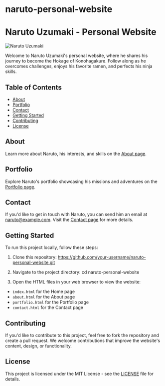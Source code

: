 # naruto-personal-website

# Naruto Uzumaki - Personal Website

![Naruto Uzumaki](https://static.wixstatic.com/media/ef3bd4_73714941e1a64c60b1844d07381dbcd8~mv2.png/v1/fill/w_480,h_602,al_c,q_85,usm_0.66_1.00_0.01,enc_auto/ef3bd4_73714941e1a64c60b1844d07381dbcd8~mv2.png)

Welcome to Naruto Uzumaki's personal website, where he shares his journey to become the Hokage of Konohagakure. Follow along as he overcomes challenges, enjoys his favorite ramen, and perfects his ninja skills.

## Table of Contents

- [About](#about)
- [Portfolio](#portfolio)
- [Contact](#contact)
- [Getting Started](#getting-started)
- [Contributing](#contributing)
- [License](#license)

## About

Learn more about Naruto, his interests, and skills on the [About page](about.html).

## Portfolio

Explore Naruto's portfolio showcasing his missions and adventures on the [Portfolio page](portfolio.html).

## Contact

If you'd like to get in touch with Naruto, you can send him an email at [naruto@example.com](mailto:d.n.stroupe@gmail.com). Visit the [Contact page](contact.html) for more details.

## Getting Started

To run this project locally, follow these steps:

1. Clone this repository:
   https://github.com/your-username/naruto-personal-website.git

2. Navigate to the project directory:
   cd naruto-personal-website

3. Open the HTML files in your web browser to view the website:

- `index.html` for the Home page
- `about.html` for the About page
- `portfolio.html` for the Portfolio page
- `contact.html` for the Contact page

## Contributing

If you'd like to contribute to this project, feel free to fork the repository and create a pull request. We welcome contributions that improve the website's content, design, or functionality.

## License

This project is licensed under the MIT License - see the [LICENSE](LICENSE) file for details.
